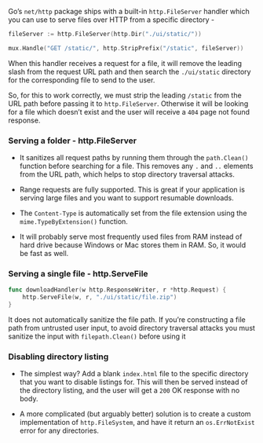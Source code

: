 Go’s `net/http` package ships with a built-in `http.FileServer` handler which you can use to serve files over HTTP from a specific directory -

```go
fileServer := http.FileServer(http.Dir("./ui/static/"))

mux.Handle("GET /static/", http.StripPrefix("/static", fileServer))
```

When this handler receives a request for a file, it will remove the leading slash from the request URL path and then search the `./ui/static` directory for the corresponding file to send to the user.

So, for this to work correctly, we must strip the leading `/static` from the URL path before passing it to `http.FileServer`. Otherwise it will be looking for a file which doesn’t exist and the user will receive a `404` page not found response.

### Serving a folder - http.FileServer

- It sanitizes all request paths by running them through the `path.Clean()` function before searching for a file. This removes any `.` and `..` elements from the URL path, which helps to stop directory traversal attacks.

- Range requests are fully supported. This is great if your application is serving large files and you want to support resumable downloads.

- The `Content-Type` is automatically set from the file extension using the `mime.TypeByExtension()` function.

- It will probably serve most frequently used files from RAM instead of hard drive because Windows or Mac stores them in RAM. So, it would be fast as well.

### Serving a single file - http.ServeFile

```go
func downloadHandler(w http.ResponseWriter, r *http.Request) {
    http.ServeFile(w, r, "./ui/static/file.zip")
}
```

It does not automatically sanitize the file path. If you’re constructing a file path from untrusted user input, to avoid directory traversal attacks you must sanitize the input with `filepath.Clean()` before using it

### Disabling directory listing

- The simplest way? Add a blank `index.html` file to the specific directory that you want to disable listings for. This will then be served instead of the directory listing, and the user will get a `200` OK response with no body.

- A more complicated (but arguably better) solution is to create a custom implementation of `http.FileSystem`, and have it return an `os.ErrNotExist` error for any directories.
